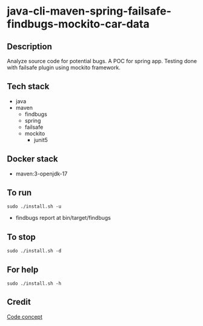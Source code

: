 # java-cli-maven-spring-failsafe-findbugs-mockito-car-data

## Description
Analyze source code for potential bugs.
A POC for spring app. Testing done with failsafe
plugin using mockito framework.

## Tech stack
- java
- maven
	- findbugs
  - spring
  - failsafe
  - mockito
    - junit5

## Docker stack
- maven:3-openjdk-17

## To run
`sudo ./install.sh -u`
- findbugs report at bin/target/findbugs

## To stop
`sudo ./install.sh -d`

## For help
`sudo ./install.sh -h`

## Credit
[Code concept](https://github.com/eugenp/tutorials/tree/master/testing-modules/junit-5)
